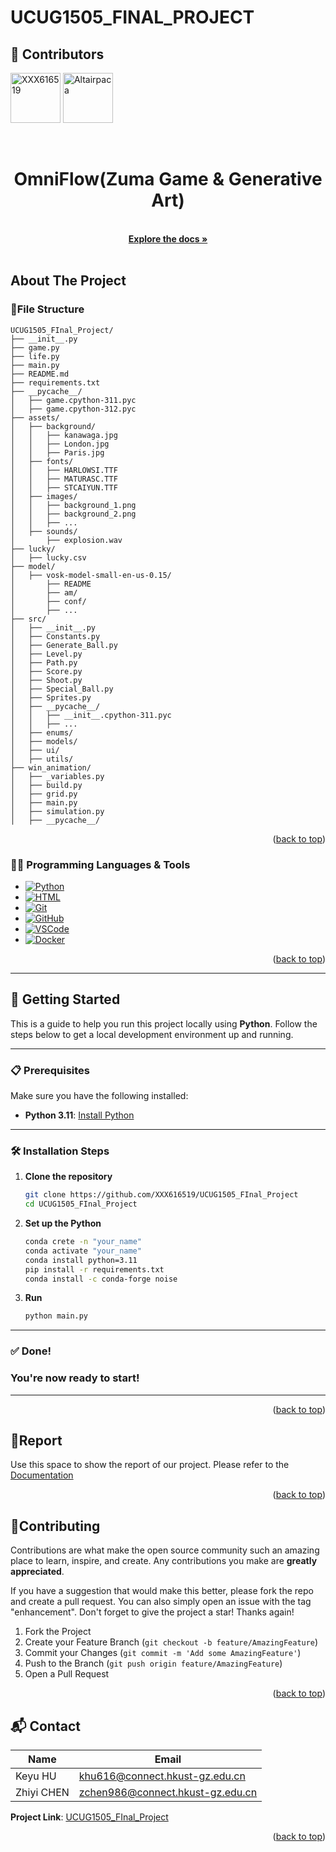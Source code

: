 # UCUG1505_FINAL_PROJECT

<a id="readme-top"></a>

## 👥 Contributors

[<img src="https://github.com/XXX616519.png" width="80" alt="XXX616519" />](https://github.com/XXX616519)
[<img src="https://github.com/Cozy000000.png" width="80" alt="Altairpaca" />](https://github.com/Cozy000000)




<!-- PROJECT LOGO -->
<br />
<div align="center">

<h1 align="center">OmniFlow(Zuma Game & Generative Art)</h1>

  <p align="center">
    <br />
    <a href="https://github.com/XXX616519/UCUG1505_FInal_Project"><strong>Explore the docs »</strong></a>
    <br />
    <br />
  </p>
</div>



<!-- ABOUT THE PROJECT -->
## About The Project

<!-- [![Product Name Screen Shot][product-screenshot]](https://example.com) -->

### 📂File Structure
```
UCUG1505_FInal_Project/
├── __init__.py
├── game.py
├── life.py
├── main.py
├── README.md
├── requirements.txt
├── __pycache__/
│   ├── game.cpython-311.pyc
│   ├── game.cpython-312.pyc
├── assets/
│   ├── background/
│   │   ├── kanawaga.jpg
│   │   ├── London.jpg
│   │   ├── Paris.jpg
│   ├── fonts/
│   │   ├── HARLOWSI.TTF
│   │   ├── MATURASC.TTF
│   │   ├── STCAIYUN.TTF
│   ├── images/
│   │   ├── background_1.png
│   │   ├── background_2.png
│   │   ├── ...
│   ├── sounds/
│       ├── explosion.wav
├── lucky/
│   ├── lucky.csv
├── model/
│   ├── vosk-model-small-en-us-0.15/
│       ├── README
│       ├── am/
│       ├── conf/
│       ├── ...
├── src/
│   ├── __init__.py
│   ├── Constants.py
│   ├── Generate_Ball.py
│   ├── Level.py
│   ├── Path.py
│   ├── Score.py
│   ├── Shoot.py
│   ├── Special_Ball.py
│   ├── Sprites.py
│   ├── __pycache__/
│   │   ├── __init__.cpython-311.pyc
│   │   ├── ...
│   ├── enums/
│   ├── models/
│   ├── ui/
│   ├── utils/
├── win_animation/
│   ├── _variables.py
│   ├── build.py
│   ├── grid.py
│   ├── main.py
│   ├── simulation.py
│   ├── __pycache__/                  
```


<p align="right">(<a href="#readme-top">back to top</a>)</p>



### 🧑‍💻 Programming Languages & Tools

* [![Python][Python]][Python-url]
* [![HTML][HTML]][HTML-url]
* [![Git][Git]][Git-url]
* [![GitHub][GitHub]][GitHub-url]
* [![VSCode][VSCode]][VSCode-url]
* [![Docker][Docker]][Docker-url]

<p align="right">(<a href="#readme-top">back to top</a>)</p>



<!-- GETTING STARTED -->
---

## 🚀 Getting Started

This is a guide to help you run this project locally using **Python**. Follow the steps below to get a local development environment up and running.

---

### 📋 Prerequisites

Make sure you have the following installed:

* **Python 3.11**: [Install Python](https://www.python.org/downloads/)

---

### 🛠️ Installation Steps

1. **Clone the repository**

   ```sh
   git clone https://github.com/XXX616519/UCUG1505_FInal_Project
   cd UCUG1505_FInal_Project
   ```

2. **Set up the Python**

   ```sh
   conda crete -n "your_name"
   conda activate "your_name"
   conda install python=3.11
   pip install -r requirements.txt
   conda install -c conda-forge noise
   ```

3. **Run**
   ```sh
   python main.py
   ```

---

### ✅ Done!

### You're now ready to start!

---

<p align="right">(<a href="#readme-top">back to top</a>)</p>



<!-- USAGE EXAMPLES -->
## 📖Report

Use this space to show the report of our project. 
Please refer to the [Documentation](https://github.com/XXX616519/UCUG1505_FInal_Project)

<p align="right">(<a href="#readme-top">back to top</a>)</p>



<!-- CONTRIBUTING -->
## 💬Contributing

Contributions are what make the open source community such an amazing place to learn, inspire, and create. Any contributions you make are **greatly appreciated**.

If you have a suggestion that would make this better, please fork the repo and create a pull request. You can also simply open an issue with the tag "enhancement".
Don't forget to give the project a star! Thanks again!

1. Fork the Project
2. Create your Feature Branch (`git checkout -b feature/AmazingFeature`)
3. Commit your Changes (`git commit -m 'Add some AmazingFeature'`)
4. Push to the Branch (`git push origin feature/AmazingFeature`)
5. Open a Pull Request

<p align="right">(<a href="#readme-top">back to top</a>)</p>


<!-- CONTACT -->
## 📬 Contact

| Name                   | Email                                                                       |
|------------------------|-----------------------------------------------------------------------------|
| Keyu HU                | [khu616@connect.hkust-gz.edu.cn](mailto:khu616@connect.hkust-gz.edu.cn)     |
| Zhiyi CHEN             | [zchen986@connect.hkust-gz.edu.cn](mailto:zchen986@connect.hkust-gz.edu.cn) |

**Project Link**: [UCUG1505_FInal_Project](https://github.com/XXX616519/UCUG1505_FInal_Project)


<p align="right">(<a href="#readme-top">back to top</a>)</p>



<!-- MARKDOWN LINKS & IMAGES -->
<!-- https://www.markdownguide.org/basic-syntax/#reference-style-links -->
[Python]: https://img.shields.io/badge/Python-3776AB?style=for-the-badge&logo=python&logoColor=white
[Python-url]: https://www.python.org/

[HTML]: https://img.shields.io/badge/HTML5-E34F26?style=for-the-badge&logo=html5&logoColor=white
[HTML-url]: https://developer.mozilla.org/en-US/docs/Web/HTML

[Git]: https://img.shields.io/badge/Git-F05032?style=for-the-badge&logo=git&logoColor=white
[Git-url]: https://git-scm.com/

[GitHub]: https://img.shields.io/badge/GitHub-100000?style=for-the-badge&logo=github&logoColor=white
[GitHub-url]: https://github.com/

[VSCode]: https://img.shields.io/badge/VS_Code-007ACC?style=for-the-badge&logo=visual-studio-code&logoColor=white
[VSCode-url]: https://code.visualstudio.com/

[Docker]: https://img.shields.io/badge/Docker-2496ED?style=for-the-badge&logo=docker&logoColor=white
[Docker-url]: https://www.docker.com/
